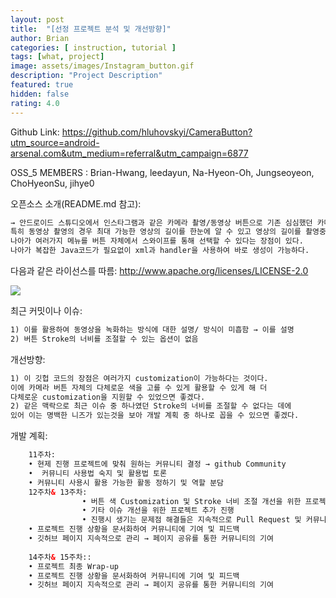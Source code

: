 ```yaml
---	
layout: post	
title:  "[선정 프로젝트 분석 및 개선방향]"	
author: Brian
categories: [ instruction, tutorial ]	
tags: [what, project]
image: assets/images/Instagram_button.gif
description: "Project Description"	
featured: true	
hidden: false	
rating: 4.0	
---	
```


Github Link: https://github.com/hluhovskyi/CameraButton?utm_source=android-arsenal.com&utm_medium=referral&utm_campaign=6877 

OSS_5 MEMBERS : Brian-Hwang, leedayun, Na-Hyeon-Oh, Jungseoyeon, ChoHyeonSu, jihye0



오픈소스 소개(README.md 참고):

```html	
→ 안드로이드 스튜디오에서 인스타그램과 같은 카메라 촬영/동영상 버튼으로 기존 심심했던 카메라 버튼을 누를 수 있게 활용.
특히 동영상 촬영의 경우 최대 가능한 영상의 길이를 한눈에 알 수 있고 영상의 길이를 촬영중에 알 수 있다는 장점이 있다.
나아가 여러가지 메뉴를 버튼 자체에서 스와이프를 통해 선택할 수 있다는 장점이 있다.
나아가 복잡한 Java코드가 필요없이 xml과 handler을 사용하여 바로 생성이 가능하다.
```

다음과 같은 라이선스를 따름:
http://www.apache.org/licenses/LICENSE-2.0
<p class="mb-5"><img class="shadow-lg" src="assets/images/Instagram_button2.jpg"/></p>

최근 커밋이나 이슈: 

```html	
1) 이를 활용하여 동영상을 녹화하는 방식에 대한 설명/ 방식이 미흡함 → 이를 설명
2) 버튼 Stroke의 너비를 조절할 수 있는 옵션이 없음
```

개선방향:

```html	
1) 이 깃헙 코드의 장점은 여러가지 customization이 가능하다는 것이다. 
이에 카메라 버튼 자체의 다체로운 색을 고를 수 있게 활용할 수 있게 해 더 
다체로운 customization을 지원할 수 있었으면 좋겠다.
2) 같은 맥락으로 최근 이슈 중 하나였던 Stroke의 너비를 조절할 수 없다는 데에
있어 이는 명백한 니즈가 있는것을 보아 개발 계획 중 하나로 꼽을 수 있으면 좋겠다.
```

개발 계획:
```html	
	11주차:
    • 현제 진행 프로젝트에 맞춰 원하는 커뮤니티 결정 → github Community
    •  커뮤니티 사용법 숙지 및 활용법 토론
    • 커뮤니티 사용시 활용 가능한 활동 정하기 및 역할 분담
	12주차& 13주차:
                • 버튼 색 Customization 및 Stroke 너비 조절 개선을 위한 프로젝트 진행
                • 기타 이슈 개선을 위한 프로젝트 추가 진행
                • 진행시 생기는 문제점 해결들은 지속적으로 Pull Request 및 커뮤니티 기여
    • 프로젝트 진행 상황을 문서화하여 커뮤니티에 기여 및 피드백
    • 깃허브 페이지 지속적으로 관리 → 페이지 공유를 통한 커뮤니티의 기여
      
	14주차& 15주차::
    • 프로젝트 최종 Wrap-up
    • 프로젝트 진행 상황을 문서화하여 커뮤니티에 기여 및 피드백
    • 깃허브 페이지 지속적으로 관리 → 페이지 공유를 통한 커뮤니티의 기여
```
